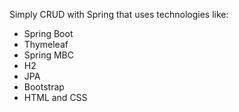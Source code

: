 Simply CRUD with Spring that uses technologies like:
- Spring Boot
- Thymeleaf
- Spring MBC
- H2
- JPA
- Bootstrap
- HTML and CSS